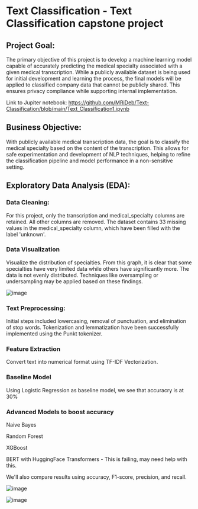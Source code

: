 # Text Classification - Text Classification capstone project

## Project Goal:

The primary objective of this project is to develop a machine learning model capable of accurately predicting the medical specialty associated with a given medical transcription. While a publicly available dataset is being used for initial development and learning the process, the final models will be applied to classified company data that cannot be publicly shared. This ensures privacy compliance while supporting internal implementation. 

Link to Jupiter notebook: https://github.com/MRiDeb/Text-Classification/blob/main/Text_Classification1.ipynb

## Business Objective:

With publicly available medical transcription data, the goal is to classify the medical specialty based on the content of the transcription. This allows for safe experimentation and development of NLP techniques, helping to refine the classification pipeline and model performance in a non-sensitive setting.

## Exploratory Data Analysis (EDA):





### Data Cleaning:
For this project, only the transcription and medical_specialty columns are retained. All other columns are removed. The dataset contains 33 missing values in the medical_specialty column, which have been filled with the label 'unknown'.

### Data Visualization

Visualize the distribution of specialties. From this graph, it is clear that some specialties have very limited data while others have significantly more. The data is not evenly distributed. Techniques like oversampling or undersampling may be applied based on these findings.

![image](https://github.com/user-attachments/assets/a706adf0-48e3-4341-90cd-f37ef5814762)

### Text Preprocessing:
Initial steps included lowercasing, removal of punctuation, and elimination of stop words. Tokenization and lemmatization have been successfully implemented using the Punkt tokenizer.

### Feature Extraction
Convert text into numerical format using TF-IDF Vectorization.

### Baseline Model
Using Logistic Regression as baseline model, we see that accuracry is at 30%

### Advanced Models to boost accuracy

Naive Bayes

Random Forest

XGBoost

BERT with HuggingFace Transformers -  This is failing, may need help with this. 

We'll also compare results using accuracy, F1-score, precision, and recall.


![image](https://github.com/user-attachments/assets/1e318900-7389-4abc-b4ad-231451a1d2bc)

![image](https://github.com/user-attachments/assets/de67783e-ace4-40f7-a15e-bb6994dc10fe)

